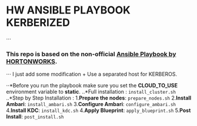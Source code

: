 # HW ANSIBLE PLAYBOOK KERBERIZED
⋅⋅⋅
### This repo is based on the non-official [Ansible Playbook by HORTONWORKS](https://github.com/hortonworks/ansible-hortonworks). 
⋅⋅⋅
I just add some modification + Use a separated host for KERBEROS.

⋅⋅*Before you run the playbook make sure you set the **CLOUD_TO_USE** environment variable to **static**.
..*Full installation : `install_cluster.sh`
..*Step by Step Installation :
  1.**Prepare the nodes**: `prepare_nodes.sh`
  2.**Install Ambari**: `install_ambari.sh`
  3.**Configure Ambari**: `configure_ambari.sh`
  4.**Install KDC**: `install_kdc.sh`
  4.**Apply Blueprint**: `apply_blueprint.sh`
  5.**Post Install**: `post_install.sh`
